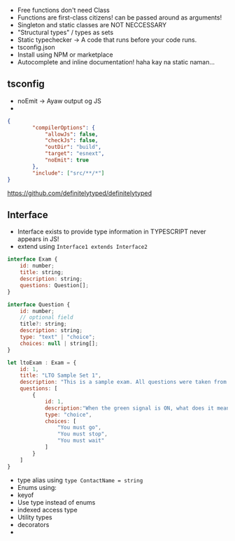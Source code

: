 + Free functions don't need Class
+ Functions are first-class citizens! can be passed around as arguments!
+ Singleton and static classes are NOT NECCESSARY
+ "Structural types" / types as sets
+ Static typechecker -> A code that runs before your code runs.
+ tsconfig.json
+ Install using NPM or marketplace
+ Autocomplete and inline documentation! haha kay na static naman...


## tsconfig

+ noEmit -> Ayaw output og JS
+ 
```json
{
        "compilerOptions": {
	        "allowJs": false,
	        "checkJs": false,
	        "outDir": "build",
	        "target": "esnext",
	        "noEmit": true
        },
        "include": ["src/**/*"]
}
```


https://github.com/definitelytyped/definitelytyped

## Interface
+ Interface exists to provide type information in TYPESCRIPT never appears in JS!
+ extend using `Interface1 extends Interface2`
```js
interface Exam {
    id: number;
    title: string;
    description: string;
    questions: Question[];
}

interface Question {
    id: number;
    // optional field
    title?: string;
    description: string;
    type: "text" | "choice";
    choices: null | string[];
}

let ltoExam : Exam = {
    id: 1,
    title: "LTO Sample Set 1",
    description: "This is a sample exam. All questions were taken from LTO reviewer.",
    questions: [
        {
            id: 1,
            description:"When the green signal is ON, what does it mean?",
            type: "choice",
            choices: [
                "You must go",
                "You must stop",
                "You must wait"
            ]
        }
    ]
}
```

+ type alias using `type ContactName = string`
+ Enums using: 
+ keyof
+ Use type instead of enums
+ indexed access type
+ Utility types
+ decorators
+ 